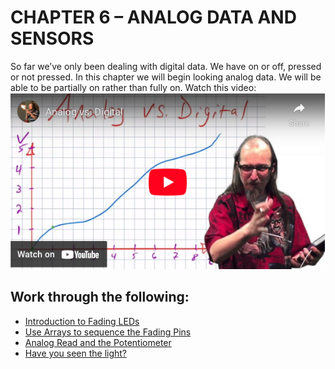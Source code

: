 # CHAPTER 6 – ANALOG DATA AND SENSORS
So far we’ve only been dealing with digital data. We have on or off, pressed or not pressed. In this chapter we will begin looking analog data. We will be able to be partially on rather than fully on. Watch this video:
[![YouTube Thumbnail](avd_yt.png)](https://youtu.be/kwuF4gJPFmM)

## Work through the following:
- [Introduction to Fading LEDs](fading.md)
- [Use Arrays to sequence the Fading Pins](arrays.md)
- [Analog Read and the Potentiometer](analogRead.md)
- [Have you seen the light?](photoresistor.md)
